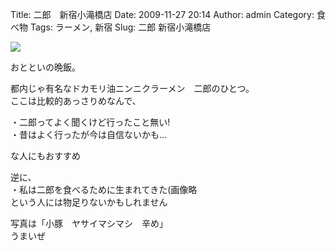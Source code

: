 Title: 二郎　新宿小滝橋店
Date: 2009-11-27 20:14
Author: admin
Category: 食べ物
Tags: ラーメン, 新宿
Slug: 二郎 新宿小滝橋店

<span
class="mt-enclosure mt-enclosure-image">[![](http://ca54makske.com/blog/files/20091127201423_91_thumb.jpg)](http://ca54makske.com/blog/files/20091127201423_91.jpg)</span>  
  

おとといの晩飯。

都内じゃ有名なドカモリ油ニンニクラーメン　二郎のひとつ。  
ここは比較的あっさりめなんで、

・二郎ってよく聞くけど行ったこと無い!  
・昔はよく行ったが今は自信ないかも…

な人にもおすすめ

逆に、  
・私は二郎を食べるために生まれてきた(画像略  
という人には物足りないかもしれません

写真は「小豚　ヤサイマシマシ　辛め」  
うまいぜ

</p>

